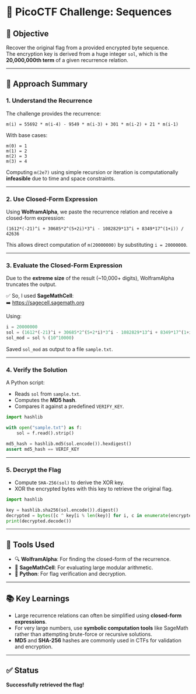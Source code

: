 # 🧩 PicoCTF Challenge: Sequences

## 🎯 Objective
Recover the original flag from a provided encrypted byte sequence.  
The encryption key is derived from a huge integer `sol`, which is the **20,000,000th term** of a given recurrence relation.

---

## 🧠 Approach Summary

### 1. Understand the Recurrence
The challenge provides the recurrence:

```
m(i) = 55692 * m(i-4) - 9549 * m(i-3) + 301 * m(i-2) + 21 * m(i-1)
```

With base cases:

```
m(0) = 1
m(1) = 2
m(2) = 3
m(3) = 4
```

Computing `m(2e7)` using simple recursion or iteration is computationally **infeasible** due to time and space constraints.

---

### 2. Use Closed-Form Expression
Using **WolframAlpha**, we paste the recurrence relation and receive a closed-form expression:

```
(1612*(-21)^i + 30685*2^(5+2i)*3^i - 1082829*13^i + 8349*17^(1+i)) / 42636
```

This allows direct computation of `m(20000000)` by substituting `i = 20000000`.

---

### 3. Evaluate the Closed-Form Expression
Due to the **extreme size** of the result (~10,000+ digits), WolframAlpha truncates the output.

✅ So, I used **SageMathCell**:  
➡️ https://sagecell.sagemath.org

Using:

```python
i = 20000000
sol = (1612*(-21)^i + 30685*2^(5+2*i)*3^i - 1082829*13^i + 8349*17^(1+i)) / 42636
sol_mod = sol % (10^10000)
```

Saved `sol_mod` as output to a file `sample.txt`.

---

### 4. Verify the Solution

A Python script:
- Reads `sol` from `sample.txt`.
- Computes the **MD5 hash**.
- Compares it against a predefined `VERIFY_KEY`.

```python
import hashlib

with open("sample.txt") as f:
    sol = f.read().strip()

md5_hash = hashlib.md5(sol.encode()).hexdigest()
assert md5_hash == VERIF_KEY
```

---

### 5. Decrypt the Flag

- Compute `SHA-256(sol)` to derive the XOR key.
- XOR the encrypted bytes with this key to retrieve the original flag.

```python
import hashlib

key = hashlib.sha256(sol.encode()).digest()
decrypted = bytes([c ^ key[i % len(key)] for i, c in enumerate(encrypted_data)])
print(decrypted.decode())
```

---

## 🧰 Tools Used

- 🔍 **WolframAlpha**: For finding the closed-form of the recurrence.
- 🧮 **SageMathCell**: For evaluating large modular arithmetic.
- 🐍 **Python**: For flag verification and decryption.

---

## 📚 Key Learnings

- Large recurrence relations can often be simplified using **closed-form expressions**.
- For very large numbers, use **symbolic computation tools** like SageMath rather than attempting brute-force or recursive solutions.
- **MD5** and **SHA-256** hashes are commonly used in CTFs for validation and encryption.

---

## ✅ Status

**Successfully retrieved the flag!**

